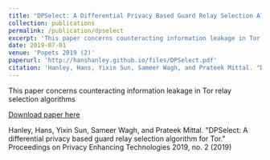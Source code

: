 ```yaml
---
title: "DPSelect: A Differential Privacy Based Guard Relay Selection Algorithm for Tor"
collection: publications
permalink: /publication/dpselect
excerpt: 'This paper concerns counteracting information leakage in Tor relay selection algorithms'
date: 2019-07-01
venue: 'Popets 2019 (2)'
paperurl: 'http://hanshanley.github.io/files/DPSelect.pdf'
citation: 'Hanley, Hans, Yixin Sun, Sameer Wagh, and Prateek Mittal. "DPSelect: A differential privacy based guard relay selection algorithm for Tor." Proceedings on Privacy Enhancing Technologies 2019, no. 2 (2019)'
---
```

This paper concerns counteracting information leakage in Tor relay selection algorithms

[Download paper here](http://academicpages.github.io/files/DPSelect.pdf)

Hanley, Hans, Yixin Sun, Sameer Wagh, and Prateek Mittal. "DPSelect: A differential privacy based guard relay selection algorithm for Tor." Proceedings on Privacy Enhancing Technologies 2019, no. 2 (2019)
